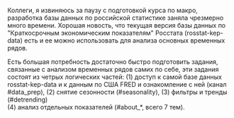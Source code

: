 Коллеги, я извиняюсь за паузу с подготовкой курса по макро, разработка базы данных по российской статистике заняла 
чрезмерно много времени. Хорошая новость, что текущая версия базы данных по "Краткосрочным экономическим показателям" 
Росстата (rosstat-kep-data) есть и ее можно использовать для анализа основных временных рядов. 

Есть большая потребность достаточно быстро подготовить задания, связанные с анализом временных рядов самих по себе, эти 
задания состоят из четрых логических частей: (1) доступ к самой базе данных rosstat-kep-data и к данным по США FRED
и ознакомление с ней (канал #data_prep), (2) снятие сезонности (#seasonality), (3) фильтры и тренды (#detrending)  
(4) анализ отдельных показателей (#about_*, всего 7 тем). 

   